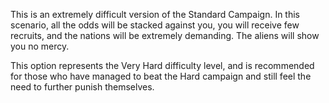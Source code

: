 This is an extremely difficult version of the Standard Campaign. In this
scenario, all the odds will be stacked against you, you will receive few
recruits, and the nations will be extremely demanding. The aliens will
show you no mercy.

This option represents the Very Hard difficulty level, and is
recommended for those who have managed to beat the Hard campaign and
still feel the need to further punish themselves.